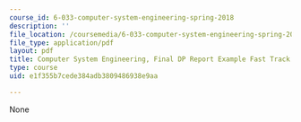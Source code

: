 ```yaml
---
course_id: 6-033-computer-system-engineering-spring-2018
description: ''
file_location: /coursemedia/6-033-computer-system-engineering-spring-2018/e1f355b7cede384adb3809486938e9aa_MIT6_033S18fasttrackdppr.pdf
file_type: application/pdf
layout: pdf
title: Computer System Engineering, Final DP Report Example Fast Track
type: course
uid: e1f355b7cede384adb3809486938e9aa

---
```

None